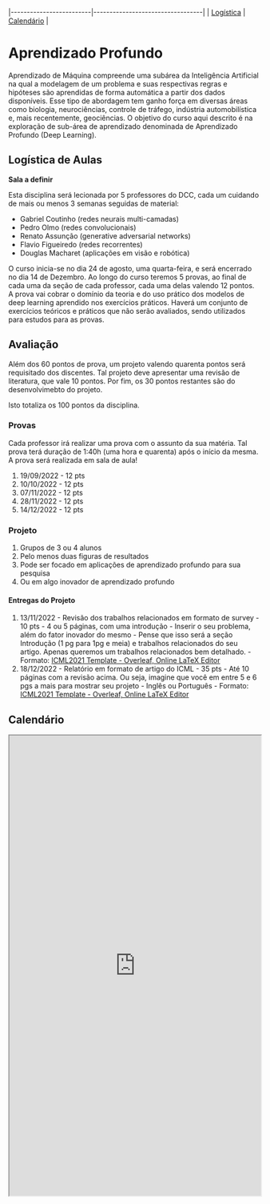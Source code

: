 |-------------------------|----------------------------------|
| [Logística](#logistica) | [Calendário](#calendario)        |

# Aprendizado Profundo

Aprendizado  de  Máquina  compreende  uma  subárea  da  Inteligência  Artificial  na qual  a  modelagem  de  um  problema  e  suas  respectivas regras  e  hipóteses são aprendidas  de  forma  automática  a  partir  dos  dados  disponíveis.  Esse  tipo  de abordagem  tem  ganho  força  em  diversas  áreas  como  biologia,  neurociências, controle  de  tráfego,  indústria  automobilística  e,  mais  recentemente,  geociências. O objetivo do curso aqui descrito é na exploração de sub-área de aprendizado denominada de Aprendizado Profundo (Deep Learning).

<a name="logistica"/>

## Logística de Aulas 

**Sala a definir**

Esta disciplina será lecionada por 5 professores do DCC, cada um cuidando de mais ou menos 3 semanas seguidas de material: 
- Gabriel Coutinho (redes neurais multi-camadas)
- Pedro Olmo (redes convolucionais)
- Renato Assunção (generative adversarial networks)
- Flavio Figueiredo (redes recorrentes)
- Douglas Macharet (aplicações em visão e robótica)

O curso inicia-se no dia 24 de agosto, uma quarta-feira, e será encerrado no dia 14 de Dezembro. Ao longo do curso teremos 5 provas, ao final de cada uma da seção de cada professor, cada uma delas valendo 12 pontos. A prova vai cobrar o domínio da teoria e do uso prático dos modelos de deep learning aprendido nos exercícios práticos. Haverá um conjunto de exercícios teóricos e práticos que não serão avaliados, sendo utilizados para estudos para as provas. 

## Avaliação

Além dos 60 pontos de prova, um projeto valendo quarenta pontos será requisitado dos discentes. Tal projeto deve apresentar uma revisão de literatura, que vale 10 pontos. Por fim, os 30 pontos restantes são do desenvolvimebto do projeto.

Isto totaliza os 100 pontos da disciplina. 

### Provas

Cada professor irá realizar uma prova com o assunto da sua matéria. Tal prova terá duração de 1:40h (uma hora e quarenta) após o início da mesma. A prova será realizada em sala de aula!

  1. 19/09/2022 - 12 pts
  1. 10/10/2022 - 12 pts
  1. 07/11/2022 - 12 pts
  1. 28/11/2022 - 12 pts
  1. 14/12/2022 - 12 pts
    
### Projeto

  1. Grupos de 3 ou 4 alunos
  2. Pelo menos duas figuras de resultados
  3. Pode ser focado em aplicações de aprendizado profundo para sua pesquisa
  4. Ou em algo inovador de aprendizado profundo

#### Entregas do Projeto

  1. 13/11/2022 - Revisão dos trabalhos relacionados em formato de survey - 10 pts
    - 4 ou 5 páginas, com uma introdução
    - Inserir o seu problema, além do fator inovador do mesmo
    - Pense que isso será a seção Introdução (1 pg para 1pg e meia) e trabalhos relacionados do seu artigo. Apenas queremos um trabalhos relacionados bem detalhado.
    - Formato: [ICML2021 Template - Overleaf, Online LaTeX Editor](https://pt.overleaf.com/latex/templates/icml2021-template/dsftnbmjgyhv)
  1. 18/12/2022 - Relatório em formato de artigo do ICML - 35 pts
    - Até 10 páginas com a revisão acima. Ou seja, imagine que você em entre 5 e 6 pgs a mais para mostrar seu projeto
    - Inglês ou Português
    - Formato: [ICML2021 Template - Overleaf, Online LaTeX Editor](https://pt.overleaf.com/latex/templates/icml2021-template/dsftnbmjgyhv)

## Calendário 

<iframe width="100%" height="920" src="https://docs.google.com/spreadsheets/d/e/2PACX-1vSV0ky2yLl7ivfFmEAUBiE3-39r8ULtJD5PxhNKlijqrGwYRididtMfG60QR_s2w7Intm6189mzs2iS/pubhtml?widget=true&amp;headers=false"></iframe>
